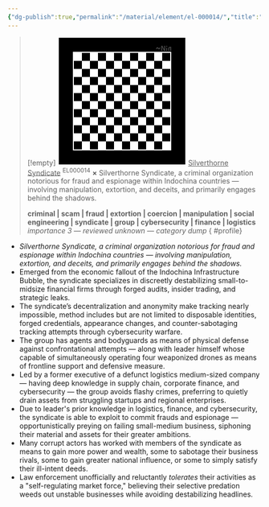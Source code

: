 ```yaml
---
{"dg-publish":true,"permalink":"/material/element/el-000014/","title":"Silverthorne Syndicate","tags":["-element"]}
---
```


>[!empty]
> ![RESOURCE/ASSET/OTHER/PlaceholderIcon.png|icon](/img/user/RESOURCE/ASSET/OTHER/PlaceholderIcon.png) <u class="title">Silverthorne Syndicate</u> <sup class="title">EL000014</sup> <b class="title">×</b>
> Silverthorne Syndicate, a criminal organization notorious for fraud and espionage within Indochina countries — involving manipulation, extortion, and deceits, and primarily engages behind the shadows.
> 
> <b>criminal | scam | fraud | extortion | coercion | manipulation | social engineering | syndicate | group | cybersecurity | finance | logistics</b>
> <i class="small">importance 3 — reviewed unknown — category dump</i>
{ #profile}


- *Silverthorne Syndicate, a criminal organization notorious for fraud and espionage within Indochina countries — involving manipulation, extortion, and deceits, and primarily engages behind the shadows.*
- Emerged from the economic fallout of the Indochina Infrastructure Bubble, the syndicate specializes in discreetly destabilizing small-to-midsize financial firms through forged audits, insider trading, and strategic leaks.
- The syndicate’s decentralization and anonymity make tracking nearly impossible, method includes but are not limited to disposable identities, forged credentials, appearance changes, and counter-sabotaging tracking attempts through cybersecurity warfare.
- The group has agents and bodyguards as means of physical defense against confrontational attempts — along with leader himself whose capable of simultaneously operating four weaponized drones as means of frontline support and defensive measure.
- Led by a former executive of a defunct logistics medium-sized company — having deep knowledge in supply chain, corporate finance, and cybersecurity — the group avoids flashy crimes, preferring to quietly drain assets from struggling startups and regional enterprises. 
- Due to leader's prior knowledge in logistics, finance, and cybersecurity, the syndicate is able to exploit to commit frauds and espionage — opportunistically preying on failing small-medium business, siphoning their material and assets for their greater ambitions.
- Many corrupt actors has worked with members of the syndicate as means to gain more power and wealth, some to sabotage their business rivals, some to gain greater national influence, or some to simply satisfy their ill-intent deeds.
- Law enforcement unofficially and reluctantly *tolerates* their activities as a "self-regulating market force," believing their selective predation weeds out unstable businesses while avoiding destabilizing headlines.

